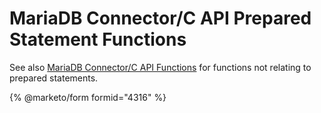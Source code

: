# MariaDB Connector/C API Prepared Statement Functions

See also [MariaDB Connector/C API Functions](../api-functions/) for functions not relating to prepared statements.

{% @marketo/form formid="4316" %}
